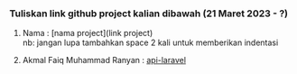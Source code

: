 ### **Tuliskan link github project kalian dibawah (21 Maret 2023 - ?)**  

1. Nama : [nama project](link project)  
nb: jangan lupa tambahkan space 2 kali untuk memberikan indentasi  

1. Akmal Faiq Muhammad Ranyan : [api-laravel](https://github.com/akmlrnyn/api-laravel)
